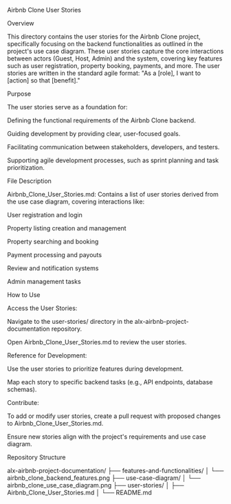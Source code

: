 Airbnb Clone User Stories

Overview

This directory contains the user stories for the Airbnb Clone project, specifically focusing on the backend functionalities as outlined in the project's use case diagram. These user stories capture the core interactions between actors (Guest, Host, Admin) and the system, covering key features such as user registration, property booking, payments, and more. The user stories are written in the standard agile format: "As a [role], I want to [action] so that [benefit]."

Purpose

The user stories serve as a foundation for:





Defining the functional requirements of the Airbnb Clone backend.



Guiding development by providing clear, user-focused goals.



Facilitating communication between stakeholders, developers, and testers.



Supporting agile development processes, such as sprint planning and task prioritization.

File Description





Airbnb_Clone_User_Stories.md: Contains a list of user stories derived from the use case diagram, covering interactions like:





User registration and login



Property listing creation and management



Property searching and booking



Payment processing and payouts



Review and notification systems



Admin management tasks

How to Use





Access the User Stories:





Navigate to the user-stories/ directory in the alx-airbnb-project-documentation repository.



Open Airbnb_Clone_User_Stories.md to review the user stories.



Reference for Development:





Use the user stories to prioritize features during development.



Map each story to specific backend tasks (e.g., API endpoints, database schemas).



Contribute:





To add or modify user stories, create a pull request with proposed changes to Airbnb_Clone_User_Stories.md.



Ensure new stories align with the project's requirements and use case diagram.

Repository Structure

alx-airbnb-project-documentation/
├── features-and-functionalities/
│   └── airbnb_clone_backend_features.png
├── use-case-diagram/
│   └── airbnb_clone_use_case_diagram.png
├── user-stories/
│   ├── Airbnb_Clone_User_Stories.md
│   └── README.md
